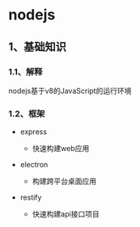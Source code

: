 # nodejs

## 1、基础知识

### 1.1、解释
nodejs基于v8的JavaScript的运行环境

### 1.2、框架
+ express
    - 快速构建web应用

+ electron 
    - 构建跨平台桌面应用

+ restify
    - 快速构建api接口项目

